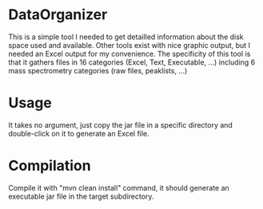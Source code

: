 # DataOrganizer
This is a simple tool I needed to get detailled information about the disk space used and available. Other tools exist with nice graphic output, but I needed an Excel output for my convenience.
The specificity of this tool is that it gathers files in 16 categories (Excel, Text, Executable, ...) including 6 mass spectrometry categories (raw files, peaklists, ...)

# Usage
It takes no argument, just copy the jar file in a specific directory and double-click on it to generate an Excel file.

# Compilation
Compile it with "mvn clean install" command, it should generate an executable jar file in the target subdirectory.

